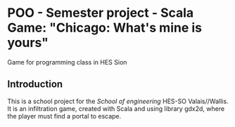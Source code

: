 # POO - Semester project - Scala Game: "Chicago: What's mine is yours"
Game for programming class in HES Sion

## Introduction
This is a school project for the _School of engineering_ HES-SO Valais//Wallis. It is an infiltration game, created with Scala and using library gdx2d, where the player must find a portal to escape. 
